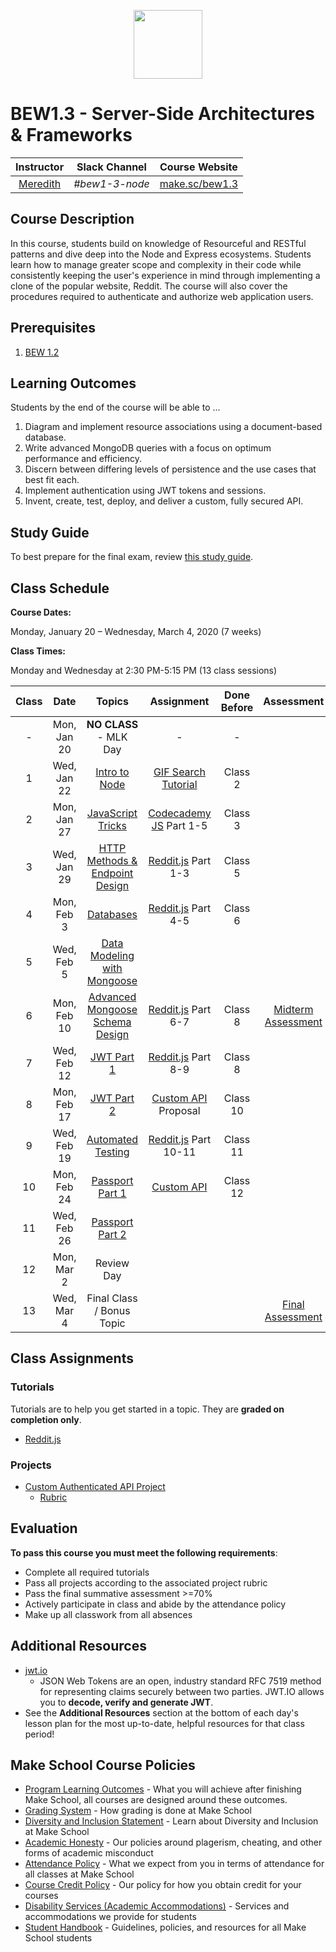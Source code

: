 <p align="center">
  <img src="node.png" height="110">
</p>

# BEW1.3 - Server-Side Architectures & Frameworks

| Instructor | Slack Channel | Course Website |
| :--------------------------------------: | :-----------: | :--------------------------------------: |
| [Meredith](https://github.com/meredithcat) | _#bew1-3-node_ | [make.sc/bew1.3](https://make.sc/bew1.3) |

## Course Description

In this course, students build on knowledge of Resourceful and RESTful patterns and dive deep into the Node and Express ecosystems. Students learn how to manage greater scope and complexity in their code while consistently keeping the user's experience in mind through implementing a clone of the popular website, Reddit. The course will also cover the procedures required to authenticate and authorize web application users.

## Prerequisites

1. [BEW 1.2](http://make.sc/bew1-2)

## Learning Outcomes

Students by the end of the course will be able to ...

1. Diagram and implement resource associations using a document-based database.
1. Write advanced MongoDB queries with a focus on optimum performance and efficiency.
1. Discern between differing levels of persistence and the use cases that best fit each.
1. Implement authentication using JWT tokens and sessions.
1. Invent, create, test, deploy, and deliver a custom, fully secured API.

## Study Guide

To best prepare for the final exam, review [this study guide](study-guide.md).

## Class Schedule

**Course Dates:**

Monday, January 20 – Wednesday, March 4, 2020 (7 weeks)

**Class Times:**

Monday and Wednesday at 2:30 PM-5:15 PM (13 class sessions)

| Class |     Date      | Topics | Assignment | Done Before | Assessment |
| :---: | :-----------: | :--------: | :--------: | :--------: | :--------: |
|   -   |  Mon, Jan 20  | **NO CLASS** - MLK Day | - | - ||
|   1   |  Wed, Jan 22  | [Intro to Node](Lessons/01-Intro-to-Node/) | [GIF Search Tutorial] | Class 2 ||
|   2   |  Mon, Jan 27  | [JavaScript Tricks](Lessons/02-Intro-to-JS/) | [Codecademy JS] Part 1-5 | Class 3 ||
|   3   |  Wed, Jan 29  | [HTTP Methods & Endpoint Design](Lessons/03-Http-Methods/) | [Reddit.js] Part 1-3 | Class 5 ||
|   4   |  Mon, Feb 3   | [Databases](Lessons/04-Databases/) | [Reddit.js] Part 4-5 | Class 6 ||
|   5   |  Wed, Feb 5   | [Data Modeling with Mongoose]() | | | |
|   6   |  Mon, Feb 10  | [Advanced Mongoose Schema Design]() | [Reddit.js] Part 6-7 | Class 8 | [Midterm Assessment] |
|   7   |  Wed, Feb 12  | [JWT Part 1]() | [Reddit.js] Part 8-9 | Class 8 ||
|   8   |  Mon, Feb 17  | [JWT Part 2]() | [Custom API] Proposal | Class 10 ||
|   9   |  Wed, Feb 19  | [Automated Testing]() | [Reddit.js] Part 10-11 | Class 11 ||
|  10   |  Mon, Feb 24  | [Passport Part 1]() | [Custom API] | Class 12 | |
|  11   |  Wed, Feb 26  | [Passport Part 2]() |  | ||
|  12   |  Mon, Mar 2   | Review Day | | ||
|  13   |  Wed, Mar 4   | Final Class / Bonus Topic | | | [Final Assessment] |

[GIF Search Tutorial]: https://www.makeschool.com/academy/track/gif-search-app-ynu
[Codecademy JS]: https://www.codecademy.com/learn/introduction-to-javascript
[Reddit.js]: https://www.makeschool.com/academy/track/reddit-clone-in-node-js
[Custom API]: Projects/02-Custom-API-Project.md

[Midterm Assessment]: Assessments/quiz-1.md
[Final Assessment]: Assessments/quiz-2.md

## Class Assignments

### Tutorials

Tutorials are to help you get started in a topic.  They are **graded on completion only**.

* [Reddit.js](https://www.makeschool.com/academy/track/reddit-clone-in-node-js)

### Projects

* [Custom Authenticated API Project](Projects/02-Custom-API-Project.md)
  * [Rubric](Projects/Rubrics/02-Custom-API-Project.md)

## Evaluation

**To pass this course you must meet the following requirements**:

- Complete all required tutorials
- Pass all projects according to the associated project rubric
- Pass the final summative assessment >=70%
- Actively participate in class and abide by the attendance policy
- Make up all classwork from all absences

## Additional Resources

* [jwt.io](https://jwt.io)
  * JSON Web Tokens are an open, industry standard RFC 7519 method for representing claims securely between two parties. JWT.IO allows you to **decode, verify and generate JWT**.
* See the **Additional Resources** section at the bottom of each day's lesson plan for the most up-to-date, helpful resources for that class period!

## Make School Course Policies

- [Program Learning Outcomes](https://make.sc/program-learning-outcomes) - What you will achieve after finishing Make School, all courses are designed around these outcomes.
- [Grading System](https://make.sc/grading-system) - How grading is done at Make School
- [Diversity and Inclusion Statement](https://make.sc/diversity-and-inclusion-statement) - Learn about Diversity and Inclusion at Make School
- [Academic Honesty](https://make.sc/academic-honesty-policy) - Our policies around plagerism, cheating, and other forms of academic misconduct 
- [Attendance Policy](https://make.sc/attendance-policy) - What we expect from you in terms of attendance for all classes at Make School
- [Course Credit Policy](https://make.sc/course-credit-policy) - Our policy for how you obtain credit for your courses
- [Disability Services (Academic Accommodations)](https://make.sc/disability-services) - Services and accommodations we provide for students
- [Student Handbook](https://make.sc/student-handbook) - Guidelines, policies, and resources for all Make School students
